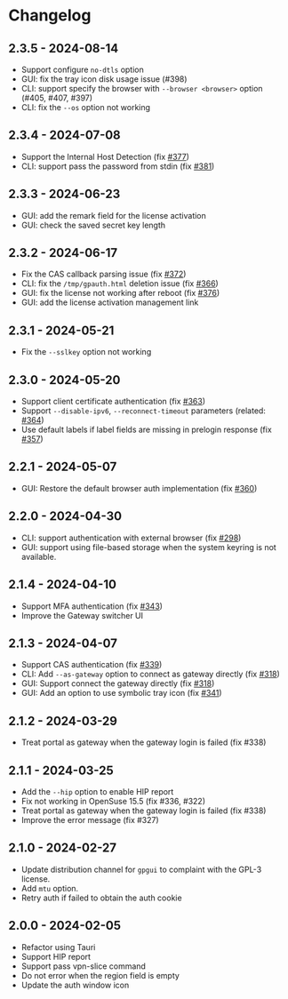 # Changelog

## 2.3.5 - 2024-08-14

- Support configure `no-dtls` option
- GUI: fix the tray icon disk usage issue (#398)
- CLI: support specify the browser with `--browser <browser>` option (#405, #407, #397)
- CLI: fix the `--os` option not working

## 2.3.4 - 2024-07-08

- Support the Internal Host Detection (fix [#377](https://github.com/yuezk/GlobalProtect-openconnect/issues/377))
- CLI: support pass the password from stdin (fix [#381](https://github.com/yuezk/GlobalProtect-openconnect/issues/381))

## 2.3.3 - 2024-06-23

- GUI: add the remark field for the license activation
- GUI: check the saved secret key length

## 2.3.2 - 2024-06-17

- Fix the CAS callback parsing issue (fix [#372](https://github.com/yuezk/GlobalProtect-openconnect/issues/372))
- CLI: fix the `/tmp/gpauth.html` deletion issue (fix [#366](https://github.com/yuezk/GlobalProtect-openconnect/issues/366))
- GUI: fix the license not working after reboot (fix [#376](https://github.com/yuezk/GlobalProtect-openconnect/issues/376))
- GUI: add the license activation management link

## 2.3.1 - 2024-05-21

- Fix the `--sslkey` option not working

## 2.3.0 - 2024-05-20

- Support client certificate authentication (fix [#363](https://github.com/yuezk/GlobalProtect-openconnect/issues/363))
- Support `--disable-ipv6`, `--reconnect-timeout` parameters (related: [#364](https://github.com/yuezk/GlobalProtect-openconnect/issues/364))
- Use default labels if label fields are missing in prelogin response (fix [#357](https://github.com/yuezk/GlobalProtect-openconnect/issues/357))

## 2.2.1 - 2024-05-07

- GUI: Restore the default browser auth implementation (fix [#360](https://github.com/yuezk/GlobalProtect-openconnect/issues/360))

## 2.2.0 - 2024-04-30

- CLI: support authentication with external browser (fix [#298](https://github.com/yuezk/GlobalProtect-openconnect/issues/298))
- GUI: support using file-based storage when the system keyring is not available.

## 2.1.4 - 2024-04-10

- Support MFA authentication (fix [#343](https://github.com/yuezk/GlobalProtect-openconnect/issues/343))
- Improve the Gateway switcher UI

## 2.1.3 - 2024-04-07

- Support CAS authentication (fix [#339](https://github.com/yuezk/GlobalProtect-openconnect/issues/339))
- CLI: Add `--as-gateway` option to connect as gateway directly (fix [#318](https://github.com/yuezk/GlobalProtect-openconnect/issues/318))
- GUI: Support connect the gateway directly (fix [#318](https://github.com/yuezk/GlobalProtect-openconnect/issues/318))
- GUI: Add an option to use symbolic tray icon (fix [#341](https://github.com/yuezk/GlobalProtect-openconnect/issues/341))

## 2.1.2 - 2024-03-29

- Treat portal as gateway when the gateway login is failed (fix #338)

## 2.1.1 - 2024-03-25

- Add the `--hip` option to enable HIP report
- Fix not working in OpenSuse 15.5 (fix #336, #322)
- Treat portal as gateway when the gateway login is failed (fix #338)
- Improve the error message (fix #327)

## 2.1.0 - 2024-02-27

- Update distribution channel for `gpgui` to complaint with the GPL-3 license.
- Add `mtu` option.
- Retry auth if failed to obtain the auth cookie

## 2.0.0 - 2024-02-05

- Refactor using Tauri
- Support HIP report
- Support pass vpn-slice command
- Do not error when the region field is empty
- Update the auth window icon
